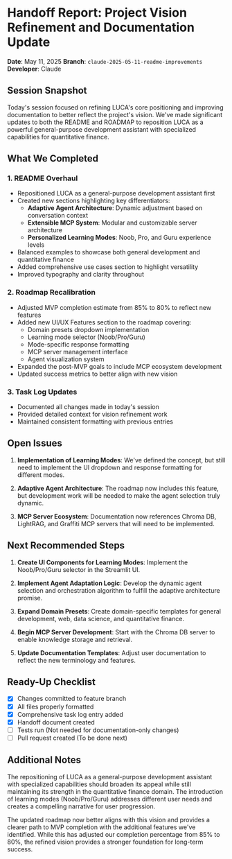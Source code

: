 # Handoff Report: Project Vision Refinement and Documentation Update

**Date**: May 11, 2025
**Branch**: `claude-2025-05-11-readme-improvements`
**Developer**: Claude

## Session Snapshot

Today's session focused on refining LUCA's core positioning and improving documentation to better reflect the project's vision. We've made significant updates to both the README and ROADMAP to reposition LUCA as a powerful general-purpose development assistant with specialized capabilities for quantitative finance.

## What We Completed

### 1. README Overhaul

- Repositioned LUCA as a general-purpose development assistant first
- Created new sections highlighting key differentiators:
  - **Adaptive Agent Architecture**: Dynamic adjustment based on conversation context
  - **Extensible MCP System**: Modular and customizable server architecture
  - **Personalized Learning Modes**: Noob, Pro, and Guru experience levels
- Balanced examples to showcase both general development and quantitative finance
- Added comprehensive use cases section to highlight versatility
- Improved typography and clarity throughout

### 2. Roadmap Recalibration

- Adjusted MVP completion estimate from 85% to 80% to reflect new features
- Added new UI/UX Features section to the roadmap covering:
  - Domain presets dropdown implementation
  - Learning mode selector (Noob/Pro/Guru)
  - Mode-specific response formatting
  - MCP server management interface
  - Agent visualization system
- Expanded the post-MVP goals to include MCP ecosystem development
- Updated success metrics to better align with new vision

### 3. Task Log Updates

- Documented all changes made in today's session
- Provided detailed context for vision refinement work
- Maintained consistent formatting with previous entries

## Open Issues

1. **Implementation of Learning Modes**: We've defined the concept, but still need to implement the UI dropdown and response formatting for different modes.

2. **Adaptive Agent Architecture**: The roadmap now includes this feature, but development work will be needed to make the agent selection truly dynamic.

3. **MCP Server Ecosystem**: Documentation now references Chroma DB, LightRAG, and Graffiti MCP servers that will need to be implemented.

## Next Recommended Steps

1. **Create UI Components for Learning Modes**: Implement the Noob/Pro/Guru selector in the Streamlit UI.

2. **Implement Agent Adaptation Logic**: Develop the dynamic agent selection and orchestration algorithm to fulfill the adaptive architecture promise.

3. **Expand Domain Presets**: Create domain-specific templates for general development, web, data science, and quantitative finance.

4. **Begin MCP Server Development**: Start with the Chroma DB server to enable knowledge storage and retrieval.

5. **Update Documentation Templates**: Adjust user documentation to reflect the new terminology and features.

## Ready-Up Checklist

- [x] Changes committed to feature branch
- [x] All files properly formatted
- [x] Comprehensive task log entry added
- [x] Handoff document created
- [ ] Tests run (Not needed for documentation-only changes)
- [ ] Pull request created (To be done next)

## Additional Notes

The repositioning of LUCA as a general-purpose development assistant with specialized capabilities should broaden its appeal while still maintaining its strength in the quantitative finance domain. The introduction of learning modes (Noob/Pro/Guru) addresses different user needs and creates a compelling narrative for user progression.

The updated roadmap now better aligns with this vision and provides a clearer path to MVP completion with the additional features we've identified. While this has adjusted our completion percentage from 85% to 80%, the refined vision provides a stronger foundation for long-term success.
